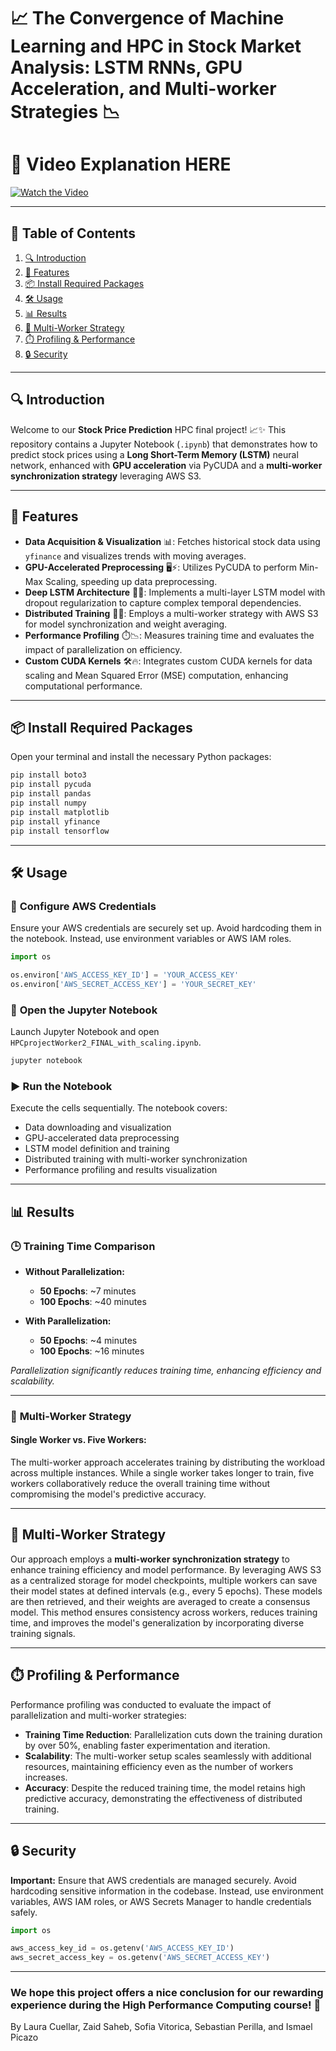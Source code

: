 # 📈 **The Convergence of Machine Learning and HPC in Stock Market Analysis: LSTM RNNs, GPU Acceleration, and Multi-worker Strategies** 📉

# 🎥 **Video Explanation HERE**
[![Watch the Video](https://img.youtube.com/vi/VIDEO_ID/maxresdefault.jpg)](https://youtu.be/bE9OQoD-mg0)

---

## 📝 **Table of Contents**
1. [🔍 Introduction](#-introduction)
2. [🚀 Features](#-features)
3. [📦 Install Required Packages](#-install-required-packages)
4. [🛠️ Usage](#️-usage)
5. [📊 Results](#-results)
6. [👥 Multi-Worker Strategy](#-multi-worker-strategy)
7. [⏱️ Profiling & Performance](#️-profiling--performance)
8. [🔒 Security](#-security)

---

## 🔍 **Introduction**

Welcome to our **Stock Price Prediction** HPC final project! 📈✨ This repository contains a Jupyter Notebook (`.ipynb`) that demonstrates how to predict stock prices using a **Long Short-Term Memory (LSTM)** neural network, enhanced with **GPU acceleration** via PyCUDA and a **multi-worker synchronization strategy** leveraging AWS S3. 

---

## 🚀 **Features**

- **Data Acquisition & Visualization** 📊: Fetches historical stock data using `yfinance` and visualizes trends with moving averages.
- **GPU-Accelerated Preprocessing** 🖥️⚡: Utilizes PyCUDA to perform Min-Max Scaling, speeding up data preprocessing.
- **Deep LSTM Architecture** 🧠🔗: Implements a multi-layer LSTM model with dropout regularization to capture complex temporal dependencies.
- **Distributed Training** 👥🌐: Employs a multi-worker strategy with AWS S3 for model synchronization and weight averaging.
- **Performance Profiling** ⏱️📉: Measures training time and evaluates the impact of parallelization on efficiency.
- **Custom CUDA Kernels** 🛠️🔥: Integrates custom CUDA kernels for data scaling and Mean Squared Error (MSE) computation, enhancing computational performance.

---

## 📦 **Install Required Packages**

Open your terminal and install the necessary Python packages:

```bash
pip install boto3
pip install pycuda
pip install pandas
pip install numpy
pip install matplotlib
pip install yfinance
pip install tensorflow
```

---

## 🛠️ **Usage**

### 🔐 **Configure AWS Credentials**

Ensure your AWS credentials are securely set up. Avoid hardcoding them in the notebook. Instead, use environment variables or AWS IAM roles.

```python
import os

os.environ['AWS_ACCESS_KEY_ID'] = 'YOUR_ACCESS_KEY'
os.environ['AWS_SECRET_ACCESS_KEY'] = 'YOUR_SECRET_KEY'
```

### 📓 **Open the Jupyter Notebook**

Launch Jupyter Notebook and open `HPCprojectWorker2_FINAL_with_scaling.ipynb`.

```bash
jupyter notebook
```

### ▶️ **Run the Notebook**

Execute the cells sequentially. The notebook covers:

- Data downloading and visualization
- GPU-accelerated data preprocessing
- LSTM model definition and training
- Distributed training with multi-worker synchronization
- Performance profiling and results visualization

---

## 📊 **Results**

### 🕒 **Training Time Comparison**

- **Without Parallelization:**
  - **50 Epochs**: ~7 minutes
  - **100 Epochs**: ~40 minutes

- **With Parallelization:**
  - **50 Epochs**: ~4 minutes
  - **100 Epochs**: ~16 minutes

*Parallelization significantly reduces training time, enhancing efficiency and scalability.*

---

### 👥 **Multi-Worker Strategy**

#### Single Worker vs. Five Workers:

The multi-worker approach accelerates training by distributing the workload across multiple instances. While a single worker takes longer to train, five workers collaboratively reduce the overall training time without compromising the model's predictive accuracy.

---

## 👥 **Multi-Worker Strategy**

Our approach employs a **multi-worker synchronization strategy** to enhance training efficiency and model performance. By leveraging AWS S3 as a centralized storage for model checkpoints, multiple workers can save their model states at defined intervals (e.g., every 5 epochs). These models are then retrieved, and their weights are averaged to create a consensus model. This method ensures consistency across workers, reduces training time, and improves the model's generalization by incorporating diverse training signals.

---

## ⏱️ **Profiling & Performance**

Performance profiling was conducted to evaluate the impact of parallelization and multi-worker strategies:

- **Training Time Reduction**: Parallelization cuts down the training duration by over 50%, enabling faster experimentation and iteration.
- **Scalability**: The multi-worker setup scales seamlessly with additional resources, maintaining efficiency even as the number of workers increases.
- **Accuracy**: Despite the reduced training time, the model retains high predictive accuracy, demonstrating the effectiveness of distributed training.

---

## 🔒 **Security**

**Important:** Ensure that AWS credentials are managed securely. Avoid hardcoding sensitive information in the codebase. Instead, use environment variables, AWS IAM roles, or AWS Secrets Manager to handle credentials safely.

```python
import os

aws_access_key_id = os.getenv('AWS_ACCESS_KEY_ID')
aws_secret_access_key = os.getenv('AWS_SECRET_ACCESS_KEY')
```

---

### We hope this project offers a nice conclusion for our rewarding experience during the High Performance Computing course! 🌟

By Laura Cuellar, Zaid Saheb, Sofia Vitorica, Sebastian Perilla, and Ismael Picazo
